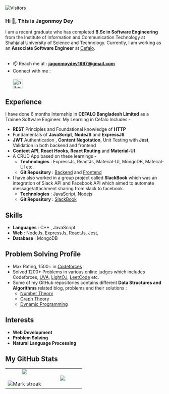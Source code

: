 ![Visitors](https://visitor-badge.glitch.me/badge?page_id=jagonmoy)

### Hi 👋, This is **Jagonmoy Dey**
I am a recent graduate who has completed **B.Sc in Software Engineering** from the Institute of Information and Communication Technology at Shahjalal University of Science and Technology. Currently, I am working as an **Associate Software Engineer** at [Cefalo](https://www.cefalo.com/en/).
<br><br>
- 📫 Reach me at : **jagonmoydey1997@gmail.com** <br>
- Connect with me : <br> <br>
<a href="https://www.linkedin.com/in/jagonmoy/" target="blank"><img align="center" src="https://cdn.jsdelivr.net/npm/simple-icons@3.0.1/icons/linkedin.svg" alt="https://www.linkedin.com/in/jagonmoy/" height="30" width="30" /></a>

<p/>

## Experience 
 I have done 6 months Internship in  **CEFALO Bangladesh Limited** as a Trainee Software Engineer. 
 My Learning in Cefalo Includes -
 -  **REST** Principles and Foundational knowledge of **HTTP**
 -  Fundamentals of **JavaScript**, **NodeJS** and  **ExpressJS**
 -  **JWT** Authentication , **Content Negotation**, Unit Testing with **Jest**, Validation in both backend and frontend 
 - **Context API**, **React Hooks**, **React Routing** and **Material-UI** 
 - A CRUD App based on these learnings - 
    - **Technologies** : ExpressJs, ReactJs, Material-UI, MongoDB, Material-UI etc. 
    - **Git Repository** : [Backend](https://github.com/jagonmoy/Cefalo-Internship-Nodejs) and [Frontend](https://github.com/jagonmoy/Cefalo-Internship-ReactJs) 
 - I have also worked in a group project called **SlackBook** which was an integration of Slack API and Facebook API which aimed to automate message/attachment sharing from slack to facebook. 
    - **Technologies** : JavaScript, Nodejs 
    - **Git Repository** : [SlackBook](https://github.com/cefalobd/Slackbook)

## Skills

- **Languages** :  C++ , JavaScript 
- **Web** : NodeJs, ExpressJs, ReactJs, Jest, 
- **Database** : MongoDB 

## Problem Solving Profile 

   - Max Rating, 1500+ in [Codeforces](https://codeforces.com/profile/Jagonmoy)
   - Solved 1200+ Problems in various online judges which includes Codeforces, [UVA](https://uhunt.onlinejudge.org/id/954978), [LightOJ](https://lightoj.com/user/jagonmoy), [LeetCode](https://leetcode.com/Jagonmoy/) etc. 
   - Some of my GitHub repositories contains different **Data Structures and Algorithms** related blog, problems and their solutions : 
       - [Number Theory](https://github.com/jagonmoy/Number-Theory)
       - [Graph Theory](https://github.com/jagonmoy/Graph-Theory) 
       - [Dynamic Programming](https://github.com/jagonmoy/Dynamic-Programming)


## Interests

- **Web Development**
- **Problem Solving**
- **Natural Language Processing**

## My GitHub Stats

<table border="0" align="center">
<tr border="0">
<td width="50%" align="center">
  
  <img  align="center"  src="https://github-readme-stats.vercel.app/api?username=jagonmoy&theme=cobalt&show_icons=true&count_private=true" />
  <br></br>
  <img  title="🔥 Get streak stats for your profile at git.io/streak-stats" alt="Mark streak" src="https://github-readme-streak-stats.herokuapp.com/?user=jagonmoy&theme=dark&hide_border=true" />


  
</td>

<td width="50%" align="center">

  <img  align="center"  src="https://github-readme-stats.anuraghazra1.vercel.app/api/top-langs/?username=jagonmoy&theme=dark&hide_border=true&no-bg=true&no-frame=true&langs_count=10"/>
  
  </td>
</tr>
</table>

<!--
**jagonmoy/jagonmoy** is a ✨ _special_ ✨ repository because its `README.md` (this file) appears on your GitHub profile.

Here are some ideas to get you started:

- 🔭 I’m currently working on ...
- 🌱 I’m currently learning ...
- 👯 I’m looking to collaborate on ...
- 🤔 I’m looking for help with ...
- 💬 Ask me about ...
...
- 😄 Pronouns: ...
- ⚡ Fun fact: ...
-->
